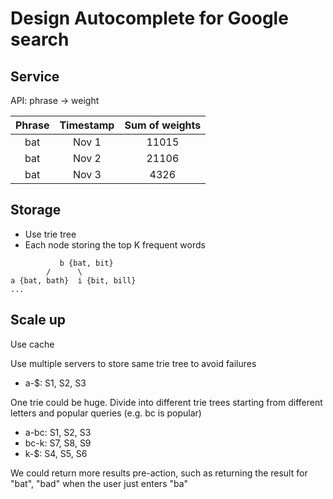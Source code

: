 # Design Autocomplete for Google search

## Service

API: phrase -> weight

| Phrase | Timestamp | Sum of weights |
| :---: | :---: | :---: |
| bat | Nov 1 | 11015 |
| bat | Nov 2 | 21106 |
| bat | Nov 3 | 4326 |

## Storage

* Use trie tree
* Each node storing the top K frequent words

```text
           b {bat, bit}
        /      \
a {bat, bath}  i {bit, bill}
...
```

## Scale up

Use cache

Use multiple servers to store same trie tree to avoid failures

* a-$: S1, S2, S3

One trie could be huge. Divide into different trie trees starting from different letters and popular queries (e.g. bc is popular)

* a-bc: S1, S2, S3
* bc-k: S7, S8, S9
* k-$: S4, S5, S6

We could return more results pre-action, such as returning the result for "bat", "bad" when the user just enters "ba"

